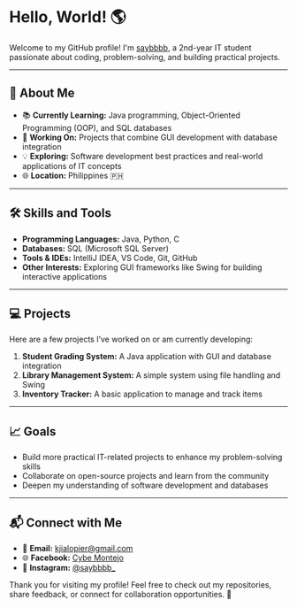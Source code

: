 # Hello, World! 🌎

Welcome to my GitHub profile! I'm [saybbbb](https://github.com/saybbbb), a 2nd-year IT student passionate about coding, problem-solving, and building practical projects.  

---

## 🌟 About Me
- 📚 **Currently Learning:** Java programming, Object-Oriented Programming (OOP), and SQL databases  
- 🎯 **Working On:** Projects that combine GUI development with database integration  
- 💡 **Exploring:** Software development best practices and real-world applications of IT concepts  
- 🌐 **Location:** Philippines 🇵🇭  

---

## 🛠️ Skills and Tools
- **Programming Languages:** Java, Python, C  
- **Databases:** SQL (Microsoft SQL Server)  
- **Tools & IDEs:** IntelliJ IDEA, VS Code, Git, GitHub  
- **Other Interests:** Exploring GUI frameworks like Swing for building interactive applications  

---

## 💻 Projects
Here are a few projects I’ve worked on or am currently developing:  
1. **Student Grading System:** A Java application with GUI and database integration  
2. **Library Management System:** A simple system using file handling and Swing  
3. **Inventory Tracker:** A basic application to manage and track items  

---

## 📈 Goals
- Build more practical IT-related projects to enhance my problem-solving skills  
- Collaborate on open-source projects and learn from the community  
- Deepen my understanding of software development and databases  

---

## 📬 Connect with Me
- 📧 **Email:** kjialopier@gmail.com  
- 🌐 **Facebook:** [Cybe Montejo ](https://www.facebook.com/cybe.montejo)  
- 📸 **Instagram:** [@saybbbb_](https://www.instagram.com/saybbbb_/) 

Thank you for visiting my profile! Feel free to check out my repositories, share feedback, or connect for collaboration opportunities. 🚀  
